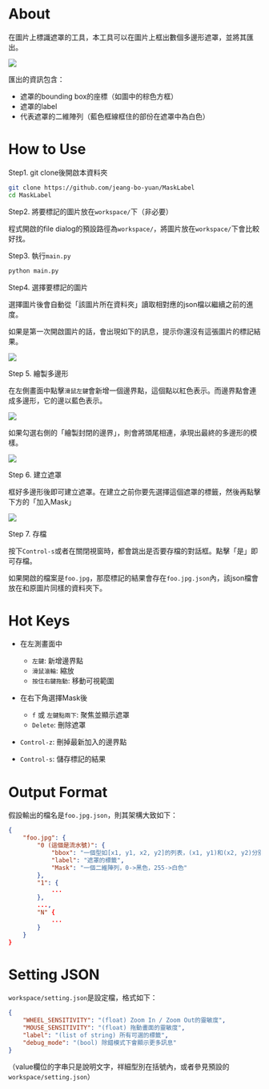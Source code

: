 # About

在圖片上標識遮罩的工具，本工具可以在圖片上框出數個多邊形遮罩，並將其匯出。

![](doc/demo.png)

匯出的資訊包含：
- 遮罩的bounding box的座標（如圖中的棕色方框）
- 遮罩的label
- 代表遮罩的二維陣列（藍色框線框住的部份在遮罩中為白色）

# How to Use

Step1. git clone後開啟本資料夾

```sh
git clone https://github.com/jeang-bo-yuan/MaskLabel
cd MaskLabel
```

Step2. 將要標記的圖片放在`workspace/`下（非必要）

程式開啟的file dialog的預設路徑為`workspace/`，將圖片放在`workspace/`下會比較好找。

Step3. 執行`main.py`

```sh
python main.py
```

Step4. 選擇要標記的圖片

選擇圖片後會自動從「該圖片所在資料夾」讀取相對應的json檔以繼續之前的進度。

如果是第一次開啟圖片的話，會出現如下的訊息，提示你還沒有這張圖片的標記結果。

![](doc/first_open.png)

Step 5. 繪製多邊形

在左側畫面中點擊`滑鼠左鍵`會新增一個邊界點，這個點以紅色表示。而邊界點會連成多邊形，它的邊以藍色表示。

![](doc/polygon_demo.png)

如果勾選右側的「繪製封閉的邊界」，則會將頭尾相連，承現出最終的多邊形的模樣。

![](doc/polygon_close_demo.png)

Step 6. 建立遮罩

框好多邊形後即可建立遮罩。在建立之前你要先選擇這個遮罩的標籤，然後再點擊下方的「加入Mask」

![](doc/add_mask.png)

Step 7. 存檔

按下`Control-s`或者在關閉視窗時，都會跳出是否要存檔的對話框。點擊「是」即可存檔。

如果開啟的檔案是`foo.jpg`，那麼標記的結果會存在`foo.jpg.json`內，該json檔會放在和原圖片同樣的資料夾下。


# Hot Keys

- 在左測畫面中
    - `左鍵`: 新增邊界點
    - `滑鼠滾輪`: 縮放
    - `按住右鍵拖動`: 移動可視範圍

- 在右下角選擇Mask後
    - `f` 或 `左鍵點兩下`: 聚焦並顯示遮罩
    - `Delete`: 刪除遮罩

- `Control-z`: 刪掉最新加入的邊界點
- `Control-s`: 儲存標記的結果


# Output Format

假設輸出的檔名是`foo.jpg.json`，則其架構大致如下：

```json
{
    "foo.jpg": {
        "0 (這個是流水號)": {
            "bbox": "一個型如[x1, y1, x2, y2]的列表，(x1, y1)和(x2, y2)分別代表bounding box的左上和右下角",
            "label": "遮罩的標籤",
            "Mask": "一個二維陣列，0->黑色，255->白色"
        },
        "1": {
            ...
        },
        ...,
        "N" {
            ...
        }
    }
}
```

# Setting JSON

`workspace/setting.json`是設定檔，格式如下：

```json
{
    "WHEEL_SENSITIVITY": "(float) Zoom In / Zoom Out的靈敏度",
    "MOUSE_SENSITIVITY": "(float) 拖動畫面的靈敏度",
    "label": "(list of string) 所有可選的標籤",
    "debug_mode": "(bool) 除錯模式下會顯示更多訊息"
}
```

（value欄位的字串只是說明文字，祥細型別在括號內，或者參見預設的`workspace/setting.json`）